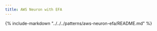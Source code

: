 ```yaml
---
title: AWS Neuron with EFA
---
```


{%
   include-markdown "../../../patterns/aws-neuron-efa/README.md"
%}
